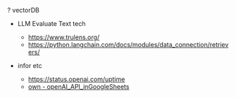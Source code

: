 ? vectorDB
* LLM Evaluate Text tech
  - https://www.trulens.org/
  - https://python.langchain.com/docs/modules/data_connection/retrievers/

* infor etc
  - https://status.openai.com/uptime
  - [own - openAI_API_inGoogleSheets](https://docs.google.com/spreadsheets/d/1Ao94ZFBHxB7wp9MphH_yNDVBpIm6M19VUg4Cm6wMmCI/edit#gid=294812955)
